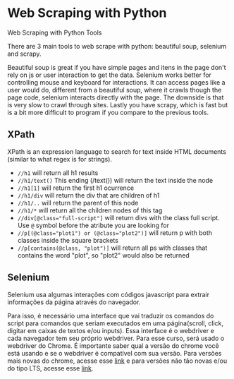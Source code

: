 # Web Scraping with Python

Web Scraping with Python Tools

There are 3 main tools to web scrape with python: beautiful soup, selenium and scrapy.

Beautiful soup is great if you have simple pages and itens in the page don't rely on js or user interaction to get the data. 
Selenium works better for controlling mouse and keyboard for interactions. It can access pages like a user would do, different from a beautiful soup, where it crawls though the page code, selenium interacts directly with the page. The downside is that is very slow to crawl through sites.
Lastly you have scrapy, which is fast but is a bit more difficult to program if you compare to the previous tools. 

## XPath

XPath is an expression language to search for text inside HTML documents (similar to what regex is for strings).

- `//h1` will return all h1 results
- `//h1/text()` This ending (/text()) will return the text inside the node
- `//h1[1]` will return the first h1 ocurrence
- `//h1/div` will return the div that are children of h1
- `//h1/..` will return the parent of this node
- `//h1/*` will return all the children nodes of this tag
- `//div[@class="full-script"]` will return divs with the class full script. Use `@` symbol before the atribute you are looking for
- `//p[(@class="plot1") or (@class="plot2")]` will return p with both classes inside the square brackets
- `//p[contains(@class, "plot")]` will return all ps with classes that contains the word "plot", so "plot2" would also be returned

## Selenium
Selenium usa algumas interações com códigos javascript para extrair informações da página através do navegador.

Para isso, é necessário uma interface que vai traduzir os comandos do script para comandos que seriam executados em uma página(scroll, click, digitar em caixas de textos e/ou inputs). Essa interface é o webdriver e cada navegador tem seu próprio webdriver. Para esse curso, será usado o webdriver do Chrome. É importante saber qual a versão do chrome você está usando e se o webdriver é compatível com sua versão. Para versões mais novas do chrome, acesse esse [link](https://googlechromelabs.github.io/chrome-for-testing/#stable) e para versões não tão novas e/ou do tipo LTS, acesse esse [link](https://chromedriver.chromium.org/downloads).

